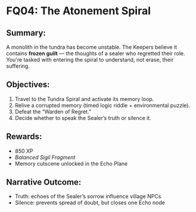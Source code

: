 # FQ04: The Atonement Spiral

## Summary:
A monolith in the tundra has become unstable. The Keepers believe it contains **frozen guilt** — the thoughts of a sealer who regretted their role. You're tasked with entering the spiral to understand, not erase, their suffering.

## Objectives:
1. Travel to the Tundra Spiral and activate its memory loop.  
2. Relive a corrupted memory (timed logic riddle + environmental puzzle).  
3. Defeat the “Warden of Regret.”  
4. Decide whether to speak the Sealer’s truth or silence it.

## Rewards:
- 850 XP  
- *Balanced Sigil Fragment*  
- Memory cutscene unlocked in the Echo Plane

## Narrative Outcome:
- Truth: echoes of the Sealer’s sorrow influence village NPCs  
- Silence: prevents spread of doubt, but closes one Echo node

